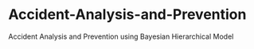 # Accident-Analysis-and-Prevention

Accident Analysis and Prevention using Bayesian Hierarchical Model
